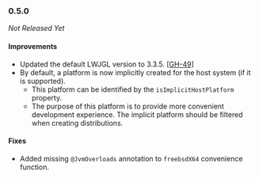 ### 0.5.0

_Not Released Yet_

#### Improvements

- Updated the default LWJGL version to 3.3.5. [[GH-49]](https://github.com/Osmerion/gradle-lwjgl3/issues/49)
- By default, a platform is now implicitly created for the host system (if it is
  supported).
  - This platform can be identified by the `isImplicitHostPlatform` property.
  - The purpose of this platform is to provide more convenient development
    experience. The implicit platform should be filtered when creating
    distributions.

#### Fixes

- Added missing `@JvmOverloads` annotation to `freebsdX64` convenience function.